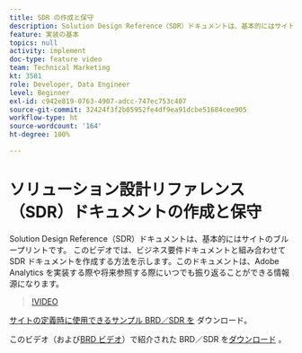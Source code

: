 ```yaml
---
title: SDR の作成と保守
description: Solution Design Reference（SDR）ドキュメントは、基本的にはサイトのブループリントです。 このビデオでは、Adobe Analytics を実装するときや将来参照するときにいつでも振り返ることができる情報源となるように、このドキュメントをビジネス要件ドキュメントと組み合わせて作成する方法を示します。
feature: 実装の基本
topics: null
activity: implement
doc-type: feature video
team: Technical Marketing
kt: 3581
role: Developer, Data Engineer
level: Beginner
exl-id: c942e819-0763-4907-adcc-747ec753c407
source-git-commit: 32424f3f2b05952fe4df9ea91dcbe51684cee905
workflow-type: ht
source-wordcount: '164'
ht-degree: 100%

---
```


# ソリューション設計リファレンス（SDR）ドキュメントの作成と保守

Solution Design Reference（SDR）ドキュメントは、基本的にはサイトのブループリントです。 このビデオでは、ビジネス要件ドキュメントと組み合わせて SDR ドキュメントを作成する方法を示します。このドキュメントは、Adobe Analytics を実装する際や将来参照する際にいつでも振り返ることができる情報源になります。

>[!VIDEO](https://video.tv.adobe.com/v/28754/?quality=12)

[サイトの定義時に使用できるサンプル BRD／SDR を](https://analytics.enablementadobe.com/files/brd-sdr-sample-template.xlsx) ダウンロード。

このビデオ（および[BRD ビデオ](creating-a-business-requirements-document.md)）で紹介された BRD／SDR を[ダウンロード](https://analytics.enablementadobe.com/files/geometrixx-clothiers-brd-sdr.xlsx) 。
